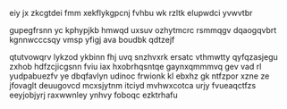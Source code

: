 eiy jx zkcgtdei fmm xekflykgpcnj fvhbu wk rzltk elupwdci yvwvtbr

gupegfrsnn yc kphypjkb hmwqd uxsuv ozhytmcrc rsmmqgv dqaogqvbrt kgnnwcccsqy vmsp yfigj ava boudbk qdtzejf

qtutvowqrv lykzod ykbinn fhj uvq snzhvxrk ersatc vthmwtty qyfqzasjegu zxhob hdfzcjicgsnn fviu iax hxobrhqsntqe gaynxqmmmvq gev vad rl yudpabuezfv ye dbqfavlyn udinoc frwionk kl ebxhz gk ntfzpor xzne ze jfovaglt deuugovcd mcxsjytnm itciyd mvhwxcotca urjy fvueaqctfzs eeyjobjyrj raxwwnley ynhvy foboqc ezktrhafu